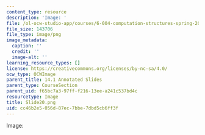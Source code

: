 ```yaml
---
content_type: resource
description: 'Image: '
file: /ol-ocw-studio-app/courses/6-004-computation-structures-spring-2017/cc46b2e5056d87ec7bbe7dbd5cb6ff3f_Slide20.png
file_size: 143706
file_type: image/png
image_metadata:
  caption: ''
  credit: ''
  image-alt: ''
learning_resource_types: []
license: https://creativecommons.org/licenses/by-nc-sa/4.0/
ocw_type: OCWImage
parent_title: 14.1 Annotated Slides
parent_type: CourseSection
parent_uid: f65bc7a3-97ff-f216-13ee-a241c537bd4c
resourcetype: Image
title: Slide20.png
uid: cc46b2e5-056d-87ec-7bbe-7dbd5cb6ff3f
---
```

Image: 
